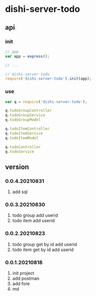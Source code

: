 # dishi-server-todo

## api
### init
```javascript
// app
var app = express();

// ...

// dishi-server-todo
require('dishi-server-todo').init(app);
```

### use
```javascript
var q = require('dishi-server-todo');

q.todoGroupController
q.todoGroupService
q.todoGroupModel

q.todoItemController
q.todoItemService
q.todoItemModel

q.todoController
q.todoService
```

## version
### 0.0.4.20210831
1. add sql

### 0.0.3.20210830
1. todo group add userid
2. todo item add userid

### 0.0.2.20210823
1. todo group get by id add userid
2. todo item get by id add userid

### 0.0.1.20210818
1. init project
2. add postman
3. add fore
4. md

